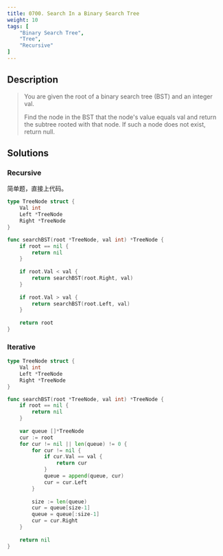 ```yaml
---
title: 0700. Search In a Binary Search Tree
weight: 10
tags: [
	"Binary Search Tree",
	"Tree",
	"Recursive"
]
---
```

## Description
> You are given the root of a binary search tree (BST) and an integer val.
> 
> Find the node in the BST that the node's value equals val and return the subtree rooted with that node. If such a node does not exist, return null.

## Solutions
### Recursive
简单题，直接上代码。
```go
type TreeNode struct {
    Val int
    Left *TreeNode
    Right *TreeNode
}

func searchBST(root *TreeNode, val int) *TreeNode {
    if root == nil {
        return nil
    }
    
    if root.Val < val {
        return searchBST(root.Right, val)
    }
    
    if root.Val > val {
        return searchBST(root.Left, val)
    }
    
    return root
}
```
### Iterative
```go
type TreeNode struct {
    Val int
    Left *TreeNode
    Right *TreeNode
}

func searchBST(root *TreeNode, val int) *TreeNode {
    if root == nil {
        return nil
    }
    
    var queue []*TreeNode
    cur := root
    for cur != nil || len(queue) != 0 {
        for cur != nil {
            if cur.Val == val {
                return cur
            }
            queue = append(queue, cur)
            cur = cur.Left
        }
        
        size := len(queue)
        cur = queue[size-1]
        queue = queue[:size-1]
        cur = cur.Right
    }
    
    return nil
}
```
